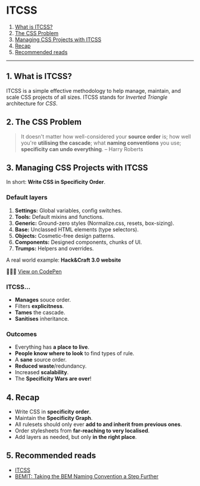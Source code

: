 # ITCSS

1. [What is ITCSS?](#1-what-is-itcss)
2. [The CSS Problem](#2-the-css-problem)
3. [Managing CSS Projects with ITCSS](#3-managing-css-projects-with-itcss)
4. [Recap](#4-recap)
5. [Recommended reads](#5-recommended-reads)

---

## 1. What is ITCSS?

ITCSS is a simple effective methodology to help manage, maintain, and scale CSS projects of all sizes. ITCSS stands for _Inverted Triangle_ architecture for _CSS_.

## 2. The CSS Problem

> It doesn't matter how well-considered your **source order** is; how well you're **utilising the cascade**; what **naming conventions** you use; **specificity can undo everything**.
> – Harry Roberts

## 3. Managing CSS Projects with ITCSS

In short: **Write CSS in Specificity Order**.

### Default layers

1. **Settings:** Global variables, config switches.
2. **Tools:** Default mixins and functions.
3. **Generic:** Ground-zero styles (Normalize.css, resets, box-sizing).
4. **Base:** Unclassed HTML elements (type selectors).
5. **Objects:** Cosmetic-free design patterns.
6. **Components:** Designed components, chunks of UI.
7. **Trumps:** Helpers and overrides.

A real world example: **Hack&Craft 3.0 website**

👨🏻‍💻 [View on CodePen](https://codepen.io/nadalsol/pen/QWGaJdo)

### ITCSS…

- **Manages** souce order.
- Filters **explicitness**.
- **Tames** the cascade.
- **Sanitises** inheritance.

### Outcomes

- Everything has **a place to live**.
- **People know where to look** to find types of rule.
- A **sane** source order.
- **Reduced waste**/redundancy.
- Increased **scalability**.
- The **Specificity Wars are over**!

## 4. Recap

- Write CSS in **specificity order**.
- Maintain the **Specificity Graph**.
- All rulesets should only ever **add to and inherit from previous ones**.
- Order stylesheets from **far-reaching to very localised**.
- Add layers as needed, but only **in the right place**.

## 5. Recommended reads

- [ITCSS](https://speakerdeck.com/dafed/managing-css-projects-with-itcss)
- [BEMIT: Taking the BEM Naming Convention a Step Further](https://csswizardry.com/2015/08/bemit-taking-the-bem-naming-convention-a-step-further/)
